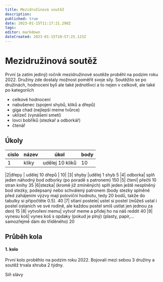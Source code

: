```yaml
---
title: Mezidružinová soutěž
description: 
published: true
date: 2023-01-15T11:17:21.298Z
tags: 
editor: markdown
dateCreated: 2023-01-15T10:57:25.123Z
---
```


# Mezidružinová soutěž

První (a zatím jediný) ročník mezidružinové soutěže proběhl na podzim roku 2022. Družiny zde dostaly možnost poměřit svoje síly.
Soutěžilo se po družinách, hodnoceni byli ale také jednotlivci a to nejen v celkově, ale také po kategoriích

- celkové hodnocení
- nabušenec (spojení shybů, kliků a dřepů)
 - giga chad (nejlepší meme tvůrce)
 - uklizeč (vynášení smetí)
 - lovci bobříků (stezkař a odborkář)
 - čtenář
 

## Úkoly
|cislo|název|úkol|body|
|-|--------| -----------|--|
|1|	kliky |	udělej 10 kliků	|10 |

|2|dřepy |	udělej 10 dřepů	| 10|
|3|	shyby	|udělej 1 shyb	5
|4|	odborka|	splň jeden náhodný bod odborky (po poradě s patronem)	150
|5|	čtení|	přečti 10 stran knihy	35
|6|stezka| (kromě již zmíněných)	splň jeden ještě nesplněný bod stezky, podepsaný nebo schválený patronem (body stezky splněné před zahájením výzvy mají poloviční hodnotu, tedy 20 bodů, takže do tabulky si připočtěte 0.5). 	40
|7|	stlaní postele|	ustel si postel (můžeš ustal i postel ostaních ve své rodině, ale každou postel smíš ustlat jen jednou za den)	15
|8|	vytvoření memu|	vytvoř meme a přidej ho na náš reddit	40
|9|	vynesu koš|	vynes koš s opdaky (pokud je plný) (plasty, papír,... samozřejmě dám do tříděného)	20

## Průběh kola

#### 1. kolo

První kolo proběhlo na podzim roku 2022. Bojovali mezi sebou 3 družiny a soutěž trvala shruba 2 týdny.

Síň slávy


